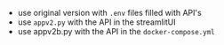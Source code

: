 * use original version with `.env` files filled with API's
* use `appv2.py` with the API in the streamlitUI
* use appv2b.py with the API in the `docker-compose.yml`